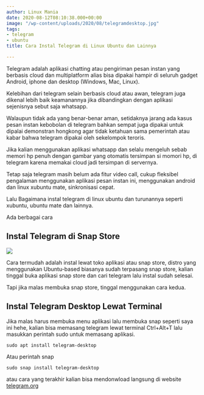```yaml
---
author: Linux Mania
date: 2020-08-12T08:10:38.000+00:00
image: "/wp-content/uploads/2020/08/telegramdesktop.jpg"
tags:
- telegram
- ubuntu
title: Cara Instal Telegram di Linux Ubuntu dan Lainnya

---
```

Telegram adalah aplikasi chatting atau pengiriman pesan instan yang berbasis cloud dan multiplatform alias bisa dipakai hampir di seluruh gadget Android, iphone dan desktop (Windows, Mac, Linux).

Kelebihan dari telegram selain berbasis cloud atau awan, telegram juga dikenal lebih baik keamanannya jika dibandingkan dengan aplikasi sejenisnya sebut saja whatsapp.

Walaupun tidak ada yang benar-benar aman, setidaknya jarang ada kasus pesan instan kebobolan di telegram bahkan sempat juga dipakai untuk dipalai demonstran hongkong agar tidak ketahuan sama pemerintah atau kabar bahwa telegram dipakai oleh sekelompok teroris.

Jika kalian menggunakan aplikasi whatsapp dan selalu mengeluh sebab memori hp penuh dengan gambar yang otomatis tersimpan si momori hp, di telegram karena memakai cloud jadi tersimpan di servernya.

Tetap saja telegram masih belum ada fitur video call, cukup fleksibel pengalaman menggunakan aplikasi pesan instan ini, menggunakan android dan linux xubuntu mate, sinkronisasi cepat.

Lalu Bagaimana instal telegram di linux ubuntu dan turunannya seperti xubuntu, ubuntu mate dan lainnya.

Ada berbagai cara

## Instal Telegram di Snap Store

![](https://wilfauzy.com/wp-content/uploads/2020/08/telegram-snap-store.png?resize=670%2C414&ssl=1)

Cara termudah adalah instal lewat toko aplikasi atau snap store, distro yang menggunakan Ubuntu-based biasanya sudah terpasang snap store, kalian tinggal buka aplikasi snap store dan cari telegram lalu instal sudah selesai.

Tapi jika malas membuka snap store, tinggal menggunakan cara kedua.

## Instal Telegram Desktop Lewat Terminal

Jika malas harus membuka menu aplikasi lalu membuka snap seperti saya ini hehe, kalian bisa memasang telegram lewat terminal Ctrl+Alt+T lalu masukkan perintah sudo untuk memasang aplikasi.

    sudo apt install telegram-desktop

Atau perintah snap

    sudo snap install telegram-desktop

atau cara yang terakhir kalian bisa mendonwload langsung di website [telegram.org](https://desktop.telegram.org/)